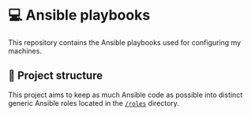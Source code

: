 # 💻 Ansible playbooks

This repository contains the Ansible playbooks used for configuring my machines.

## 📁 Project structure

This project aims to keep as much Ansible code as possible into distinct generic Ansible roles located in the [`/roles`](/roles) directory.
